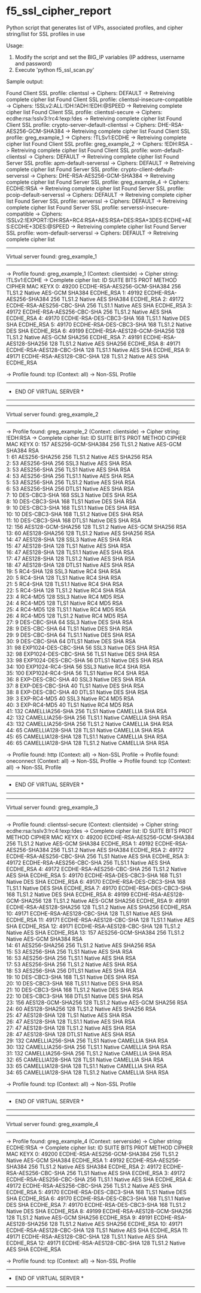 # f5_ssl_cipher_report
Python script that generates list of VIPs, associated profiles, and cipher string/list for SSL profiles in use

Usage:

1) Modify the script and set the BIG_IP variables (IP address, username and password)
2) Execute 'python f5_ssl_scan.py'

Sample output:

Found Client SSL profile: clientssl
 -> Ciphers: DEFAULT
 -> Retreiving complete cipher list
Found Client SSL profile: clientssl-insecure-compatible
 -> Ciphers: !SSLv2:ALL:!DH:!ADH:!EDH:@SPEED
 -> Retreiving complete cipher list
Found Client SSL profile: clientssl-secure
 -> Ciphers: ecdhe:rsa:!sslv3:!rc4:!exp:!des
 -> Retreiving complete cipher list
Found Client SSL profile: crypto-server-default-clientssl
 -> Ciphers: DHE-RSA-AES256-GCM-SHA384
 -> Retreiving complete cipher list
Found Client SSL profile: greg_example_1
 -> Ciphers: !TLSv1:ECDHE
 -> Retreiving complete cipher list
Found Client SSL profile: greg_example_2
 -> Ciphers: !EDH:RSA
 -> Retreiving complete cipher list
Found Client SSL profile: wom-default-clientssl
 -> Ciphers: DEFAULT
 -> Retreiving complete cipher list
Found Server SSL profile: apm-default-serverssl
 -> Ciphers: DEFAULT
 -> Retreiving complete cipher list
Found Server SSL profile: crypto-client-default-serverssl
 -> Ciphers: DHE-RSA-AES256-GCM-SHA384
 -> Retreiving complete cipher list
Found Server SSL profile: greg_example_4
 -> Ciphers: ECDHE:!RSA
 -> Retreiving complete cipher list
Found Server SSL profile: pcoip-default-serverssl
 -> Ciphers: DEFAULT
 -> Retreiving complete cipher list
Found Server SSL profile: serverssl
 -> Ciphers: DEFAULT
 -> Retreiving complete cipher list
Found Server SSL profile: serverssl-insecure-compatible
 -> Ciphers: !SSLv2:!EXPORT:!DH:RSA+RC4:RSA+AES:RSA+DES:RSA+3DES:ECDHE+AES:ECDHE+3DES:@SPEED
 -> Retreiving complete cipher list
Found Server SSL profile: wom-default-serverssl
 -> Ciphers: DEFAULT
 -> Retreiving complete cipher list
************************************************************************************************************************
Virtual server found: greg_example_1
************************************************************************************************************************
 -> Profile found: greg_example_1 (Context: clientside)
   -> Cipher string: !TLSv1:ECDHE
   -> Complete cipher list: 
       ID  SUITE                            BITS PROT    METHOD  CIPHER    MAC     KEYX
 0: 49200  ECDHE-RSA-AES256-GCM-SHA384      256  TLS1.2  Native  AES-GCM   SHA384  ECDHE_RSA 
 1: 49192  ECDHE-RSA-AES256-SHA384          256  TLS1.2  Native  AES       SHA384  ECDHE_RSA 
 2: 49172  ECDHE-RSA-AES256-CBC-SHA         256  TLS1.1  Native  AES       SHA     ECDHE_RSA 
 3: 49172  ECDHE-RSA-AES256-CBC-SHA         256  TLS1.2  Native  AES       SHA     ECDHE_RSA 
 4: 49170  ECDHE-RSA-DES-CBC3-SHA           168  TLS1.1  Native  DES       SHA     ECDHE_RSA 
 5: 49170  ECDHE-RSA-DES-CBC3-SHA           168  TLS1.2  Native  DES       SHA     ECDHE_RSA 
 6: 49199  ECDHE-RSA-AES128-GCM-SHA256      128  TLS1.2  Native  AES-GCM   SHA256  ECDHE_RSA 
 7: 49191  ECDHE-RSA-AES128-SHA256          128  TLS1.2  Native  AES       SHA256  ECDHE_RSA 
 8: 49171  ECDHE-RSA-AES128-CBC-SHA         128  TLS1.1  Native  AES       SHA     ECDHE_RSA 
 9: 49171  ECDHE-RSA-AES128-CBC-SHA         128  TLS1.2  Native  AES       SHA     ECDHE_RSA 

 -> Profile found: tcp (Context: all)
   -> Non-SSL Profile
*************************
* END OF VIRTUAL SERVER *
*************************
************************************************************************************************************************
Virtual server found: greg_example_2
************************************************************************************************************************
 -> Profile found: greg_example_2 (Context: clientside)
   -> Cipher string: !EDH:RSA
   -> Complete cipher list: 
       ID  SUITE                            BITS PROT    METHOD  CIPHER    MAC     KEYX
 0:   157  AES256-GCM-SHA384                256  TLS1.2  Native  AES-GCM   SHA384  RSA       
 1:    61  AES256-SHA256                    256  TLS1.2  Native  AES       SHA256  RSA       
 2:    53  AES256-SHA                       256  SSL3    Native  AES       SHA     RSA       
 3:    53  AES256-SHA                       256  TLS1    Native  AES       SHA     RSA       
 4:    53  AES256-SHA                       256  TLS1.1  Native  AES       SHA     RSA       
 5:    53  AES256-SHA                       256  TLS1.2  Native  AES       SHA     RSA       
 6:    53  AES256-SHA                       256  DTLS1   Native  AES       SHA     RSA       
 7:    10  DES-CBC3-SHA                     168  SSL3    Native  DES       SHA     RSA       
 8:    10  DES-CBC3-SHA                     168  TLS1    Native  DES       SHA     RSA       
 9:    10  DES-CBC3-SHA                     168  TLS1.1  Native  DES       SHA     RSA       
10:    10  DES-CBC3-SHA                     168  TLS1.2  Native  DES       SHA     RSA       
11:    10  DES-CBC3-SHA                     168  DTLS1   Native  DES       SHA     RSA       
12:   156  AES128-GCM-SHA256                128  TLS1.2  Native  AES-GCM   SHA256  RSA       
13:    60  AES128-SHA256                    128  TLS1.2  Native  AES       SHA256  RSA       
14:    47  AES128-SHA                       128  SSL3    Native  AES       SHA     RSA       
15:    47  AES128-SHA                       128  TLS1    Native  AES       SHA     RSA       
16:    47  AES128-SHA                       128  TLS1.1  Native  AES       SHA     RSA       
17:    47  AES128-SHA                       128  TLS1.2  Native  AES       SHA     RSA       
18:    47  AES128-SHA                       128  DTLS1   Native  AES       SHA     RSA       
19:     5  RC4-SHA                          128  SSL3    Native  RC4       SHA     RSA       
20:     5  RC4-SHA                          128  TLS1    Native  RC4       SHA     RSA       
21:     5  RC4-SHA                          128  TLS1.1  Native  RC4       SHA     RSA       
22:     5  RC4-SHA                          128  TLS1.2  Native  RC4       SHA     RSA       
23:     4  RC4-MD5                          128  SSL3    Native  RC4       MD5     RSA       
24:     4  RC4-MD5                          128  TLS1    Native  RC4       MD5     RSA       
25:     4  RC4-MD5                          128  TLS1.1  Native  RC4       MD5     RSA       
26:     4  RC4-MD5                          128  TLS1.2  Native  RC4       MD5     RSA       
27:     9  DES-CBC-SHA                       64  SSL3    Native  DES       SHA     RSA       
28:     9  DES-CBC-SHA                       64  TLS1    Native  DES       SHA     RSA       
29:     9  DES-CBC-SHA                       64  TLS1.1  Native  DES       SHA     RSA       
30:     9  DES-CBC-SHA                       64  DTLS1   Native  DES       SHA     RSA       
31:    98  EXP1024-DES-CBC-SHA               56  SSL3    Native  DES       SHA     RSA       
32:    98  EXP1024-DES-CBC-SHA               56  TLS1    Native  DES       SHA     RSA       
33:    98  EXP1024-DES-CBC-SHA               56  DTLS1   Native  DES       SHA     RSA       
34:   100  EXP1024-RC4-SHA                   56  SSL3    Native  RC4       SHA     RSA       
35:   100  EXP1024-RC4-SHA                   56  TLS1    Native  RC4       SHA     RSA       
36:     8  EXP-DES-CBC-SHA                   40  SSL3    Native  DES       SHA     RSA       
37:     8  EXP-DES-CBC-SHA                   40  TLS1    Native  DES       SHA     RSA       
38:     8  EXP-DES-CBC-SHA                   40  DTLS1   Native  DES       SHA     RSA       
39:     3  EXP-RC4-MD5                       40  SSL3    Native  RC4       MD5     RSA       
40:     3  EXP-RC4-MD5                       40  TLS1    Native  RC4       MD5     RSA       
41:   132  CAMELLIA256-SHA                  256  TLS1    Native  CAMELLIA  SHA     RSA       
42:   132  CAMELLIA256-SHA                  256  TLS1.1  Native  CAMELLIA  SHA     RSA       
43:   132  CAMELLIA256-SHA                  256  TLS1.2  Native  CAMELLIA  SHA     RSA       
44:    65  CAMELLIA128-SHA                  128  TLS1    Native  CAMELLIA  SHA     RSA       
45:    65  CAMELLIA128-SHA                  128  TLS1.1  Native  CAMELLIA  SHA     RSA       
46:    65  CAMELLIA128-SHA                  128  TLS1.2  Native  CAMELLIA  SHA     RSA       

 -> Profile found: http (Context: all)
   -> Non-SSL Profile
 -> Profile found: oneconnect (Context: all)
   -> Non-SSL Profile
 -> Profile found: tcp (Context: all)
   -> Non-SSL Profile
*************************
* END OF VIRTUAL SERVER *
*************************
************************************************************************************************************************
Virtual server found: greg_example_3
************************************************************************************************************************
 -> Profile found: clientssl-secure (Context: clientside)
   -> Cipher string: ecdhe:rsa:!sslv3:!rc4:!exp:!des
   -> Complete cipher list: 
       ID  SUITE                            BITS PROT    METHOD  CIPHER    MAC     KEYX
 0: 49200  ECDHE-RSA-AES256-GCM-SHA384      256  TLS1.2  Native  AES-GCM   SHA384  ECDHE_RSA 
 1: 49192  ECDHE-RSA-AES256-SHA384          256  TLS1.2  Native  AES       SHA384  ECDHE_RSA 
 2: 49172  ECDHE-RSA-AES256-CBC-SHA         256  TLS1    Native  AES       SHA     ECDHE_RSA 
 3: 49172  ECDHE-RSA-AES256-CBC-SHA         256  TLS1.1  Native  AES       SHA     ECDHE_RSA 
 4: 49172  ECDHE-RSA-AES256-CBC-SHA         256  TLS1.2  Native  AES       SHA     ECDHE_RSA 
 5: 49170  ECDHE-RSA-DES-CBC3-SHA           168  TLS1    Native  DES       SHA     ECDHE_RSA 
 6: 49170  ECDHE-RSA-DES-CBC3-SHA           168  TLS1.1  Native  DES       SHA     ECDHE_RSA 
 7: 49170  ECDHE-RSA-DES-CBC3-SHA           168  TLS1.2  Native  DES       SHA     ECDHE_RSA 
 8: 49199  ECDHE-RSA-AES128-GCM-SHA256      128  TLS1.2  Native  AES-GCM   SHA256  ECDHE_RSA 
 9: 49191  ECDHE-RSA-AES128-SHA256          128  TLS1.2  Native  AES       SHA256  ECDHE_RSA 
10: 49171  ECDHE-RSA-AES128-CBC-SHA         128  TLS1    Native  AES       SHA     ECDHE_RSA 
11: 49171  ECDHE-RSA-AES128-CBC-SHA         128  TLS1.1  Native  AES       SHA     ECDHE_RSA 
12: 49171  ECDHE-RSA-AES128-CBC-SHA         128  TLS1.2  Native  AES       SHA     ECDHE_RSA 
13:   157  AES256-GCM-SHA384                256  TLS1.2  Native  AES-GCM   SHA384  RSA       
14:    61  AES256-SHA256                    256  TLS1.2  Native  AES       SHA256  RSA       
15:    53  AES256-SHA                       256  TLS1    Native  AES       SHA     RSA       
16:    53  AES256-SHA                       256  TLS1.1  Native  AES       SHA     RSA       
17:    53  AES256-SHA                       256  TLS1.2  Native  AES       SHA     RSA       
18:    53  AES256-SHA                       256  DTLS1   Native  AES       SHA     RSA       
19:    10  DES-CBC3-SHA                     168  TLS1    Native  DES       SHA     RSA       
20:    10  DES-CBC3-SHA                     168  TLS1.1  Native  DES       SHA     RSA       
21:    10  DES-CBC3-SHA                     168  TLS1.2  Native  DES       SHA     RSA       
22:    10  DES-CBC3-SHA                     168  DTLS1   Native  DES       SHA     RSA       
23:   156  AES128-GCM-SHA256                128  TLS1.2  Native  AES-GCM   SHA256  RSA       
24:    60  AES128-SHA256                    128  TLS1.2  Native  AES       SHA256  RSA       
25:    47  AES128-SHA                       128  TLS1    Native  AES       SHA     RSA       
26:    47  AES128-SHA                       128  TLS1.1  Native  AES       SHA     RSA       
27:    47  AES128-SHA                       128  TLS1.2  Native  AES       SHA     RSA       
28:    47  AES128-SHA                       128  DTLS1   Native  AES       SHA     RSA       
29:   132  CAMELLIA256-SHA                  256  TLS1    Native  CAMELLIA  SHA     RSA       
30:   132  CAMELLIA256-SHA                  256  TLS1.1  Native  CAMELLIA  SHA     RSA       
31:   132  CAMELLIA256-SHA                  256  TLS1.2  Native  CAMELLIA  SHA     RSA       
32:    65  CAMELLIA128-SHA                  128  TLS1    Native  CAMELLIA  SHA     RSA       
33:    65  CAMELLIA128-SHA                  128  TLS1.1  Native  CAMELLIA  SHA     RSA       
34:    65  CAMELLIA128-SHA                  128  TLS1.2  Native  CAMELLIA  SHA     RSA       

 -> Profile found: tcp (Context: all)
   -> Non-SSL Profile
*************************
* END OF VIRTUAL SERVER *
*************************
************************************************************************************************************************
Virtual server found: greg_example_4
************************************************************************************************************************
 -> Profile found: greg_example_4 (Context: serverside)
   -> Cipher string: ECDHE:!RSA
   -> Complete cipher list: 
       ID  SUITE                            BITS PROT    METHOD  CIPHER    MAC     KEYX
 0: 49200  ECDHE-RSA-AES256-GCM-SHA384      256  TLS1.2  Native  AES-GCM   SHA384  ECDHE_RSA 
 1: 49192  ECDHE-RSA-AES256-SHA384          256  TLS1.2  Native  AES       SHA384  ECDHE_RSA 
 2: 49172  ECDHE-RSA-AES256-CBC-SHA         256  TLS1    Native  AES       SHA     ECDHE_RSA 
 3: 49172  ECDHE-RSA-AES256-CBC-SHA         256  TLS1.1  Native  AES       SHA     ECDHE_RSA 
 4: 49172  ECDHE-RSA-AES256-CBC-SHA         256  TLS1.2  Native  AES       SHA     ECDHE_RSA 
 5: 49170  ECDHE-RSA-DES-CBC3-SHA           168  TLS1    Native  DES       SHA     ECDHE_RSA 
 6: 49170  ECDHE-RSA-DES-CBC3-SHA           168  TLS1.1  Native  DES       SHA     ECDHE_RSA 
 7: 49170  ECDHE-RSA-DES-CBC3-SHA           168  TLS1.2  Native  DES       SHA     ECDHE_RSA 
 8: 49199  ECDHE-RSA-AES128-GCM-SHA256      128  TLS1.2  Native  AES-GCM   SHA256  ECDHE_RSA 
 9: 49191  ECDHE-RSA-AES128-SHA256          128  TLS1.2  Native  AES       SHA256  ECDHE_RSA 
10: 49171  ECDHE-RSA-AES128-CBC-SHA         128  TLS1    Native  AES       SHA     ECDHE_RSA 
11: 49171  ECDHE-RSA-AES128-CBC-SHA         128  TLS1.1  Native  AES       SHA     ECDHE_RSA 
12: 49171  ECDHE-RSA-AES128-CBC-SHA         128  TLS1.2  Native  AES       SHA     ECDHE_RSA 

 -> Profile found: tcp (Context: all)
   -> Non-SSL Profile
*************************
* END OF VIRTUAL SERVER *
*************************
